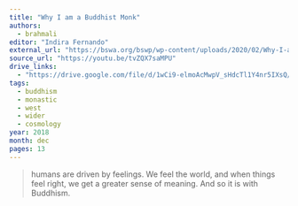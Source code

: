 ```yaml
---
title: "Why I am a Buddhist Monk"
authors:
  - brahmali
editor: "Indira Fernando"
external_url: "https://bswa.org/bswp/wp-content/uploads/2020/02/Why-I-am-a-Buddhist-Monk.pdf"
source_url: "https://youtu.be/tvZQX7saMPU"
drive_links: 
  - "https://drive.google.com/file/d/1wCi9-elmoAcMwpV_sHdcTl1Y4nr5IXsQ/view?usp=drivesdk"
tags:
  - buddhism
  - monastic
  - west
  - wider
  - cosmology
year: 2018
month: dec
pages: 13
---
```


> humans are driven by feelings. We feel the world, and when things feel right, we get a greater sense of meaning. And so it is with Buddhism.

